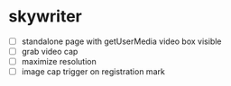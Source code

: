 skywriter
=========

 - [ ] standalone page with getUserMedia video box visible
 - [ ] grab video cap
 - [ ] maximize resolution
 - [ ] image cap trigger on registration mark
